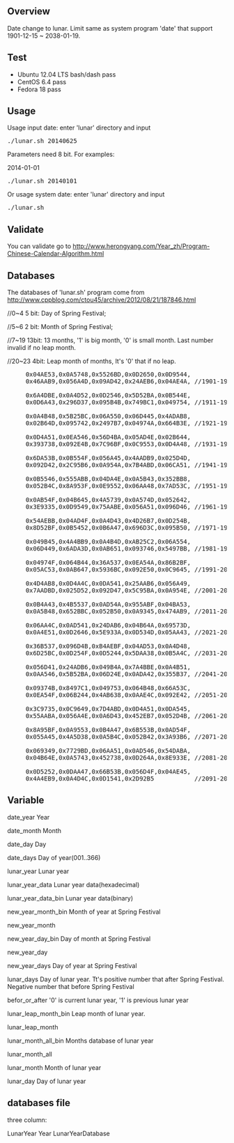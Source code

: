 ## Overview

Date change to lunar. Limit same as system program 'date' that support 1901-12-15 ~ 2038-01-19.

## Test
* Ubuntu 12.04 LTS bash/dash pass
* CentOS 6.4 pass
* Fedora 18 pass

## Usage
Usage input date: enter 'lunar' directory and input

<pre>
./lunar.sh 20140625
</pre>

Parameters need 8 bit. For examples:

2014-01-01
<pre>
./lunar.sh 20140101
</pre>

Or usage system date: enter 'lunar' directory and input

<pre>
./lunar.sh
</pre>

## Validate
You can validate go to <http://www.herongyang.com/Year_zh/Program-Chinese-Calendar-Algorithm.html>

## Databases
The databases of 'lunar.sh' program come from <http://www.cppblog.com/ctou45/archive/2012/08/21/187846.html>

//0~4 5 bit: Day of Spring Festival;

//5~6 2 bit: Month of Spring Festival;

//7~19 13bit: 13 months, '1' is big month, '0' is small month. Last number invalid if no leap month.

//20~23 4bit: Leap month of months, It's '0' that if no leap.
<pre>
     0x04AE53,0x0A5748,0x5526BD,0x0D2650,0x0D9544,
     0x46AAB9,0x056A4D,0x09AD42,0x24AEB6,0x04AE4A, //1901-1910

     0x6A4DBE,0x0A4D52,0x0D2546,0x5D52BA,0x0B544E,
     0x0D6A43,0x296D37,0x095B4B,0x749BC1,0x049754, //1911-1920

     0x0A4B48,0x5B25BC,0x06A550,0x06D445,0x4ADAB8,
     0x02B64D,0x095742,0x2497B7,0x04974A,0x664B3E, //1921-1930

     0x0D4A51,0x0EA546,0x56D4BA,0x05AD4E,0x02B644,
     0x393738,0x092E4B,0x7C96BF,0x0C9553,0x0D4A48, //1931-1940

     0x6DA53B,0x0B554F,0x056A45,0x4AADB9,0x025D4D,
     0x092D42,0x2C95B6,0x0A954A,0x7B4ABD,0x06CA51, //1941-1950

     0x0B5546,0x555ABB,0x04DA4E,0x0A5B43,0x352BB8,
     0x052B4C,0x8A953F,0x0E9552,0x06AA48,0x7AD53C, //1951-1960

     0x0AB54F,0x04B645,0x4A5739,0x0A574D,0x052642,
     0x3E9335,0x0D9549,0x75AABE,0x056A51,0x096D46, //1961-1970

     0x54AEBB,0x04AD4F,0x0A4D43,0x4D26B7,0x0D254B,
     0x8D52BF,0x0B5452,0x0B6A47,0x696D3C,0x095B50, //1971-1980

     0x049B45,0x4A4BB9,0x0A4B4D,0xAB25C2,0x06A554,
     0x06D449,0x6ADA3D,0x0AB651,0x093746,0x5497BB, //1981-1990

     0x04974F,0x064B44,0x36A537,0x0EA54A,0x86B2BF,
     0x05AC53,0x0AB647,0x5936BC,0x092E50,0x0C9645, //1991-2000

     0x4D4AB8,0x0D4A4C,0x0DA541,0x25AAB6,0x056A49,
     0x7AADBD,0x025D52,0x092D47,0x5C95BA,0x0A954E, //2001-2010

     0x0B4A43,0x4B5537,0x0AD54A,0x955ABF,0x04BA53,
     0x0A5B48,0x652BBC,0x052B50,0x0A9345,0x474AB9, //2011-2020

     0x06AA4C,0x0AD541,0x24DAB6,0x04B64A,0x69573D,
     0x0A4E51,0x0D2646,0x5E933A,0x0D534D,0x05AA43, //2021-2030

     0x36B537,0x096D4B,0xB4AEBF,0x04AD53,0x0A4D48,
     0x6D25BC,0x0D254F,0x0D5244,0x5DAA38,0x0B5A4C, //2031-2040

     0x056D41,0x24ADB6,0x049B4A,0x7A4BBE,0x0A4B51,
     0x0AA546,0x5B52BA,0x06D24E,0x0ADA42,0x355B37, //2041-2050

     0x09374B,0x8497C1,0x049753,0x064B48,0x66A53C,
     0x0EA54F,0x06B244,0x4AB638,0x0AAE4C,0x092E42, //2051-2060

     0x3C9735,0x0C9649,0x7D4ABD,0x0D4A51,0x0DA545,
     0x55AABA,0x056A4E,0x0A6D43,0x452EB7,0x052D4B, //2061-2070

     0x8A95BF,0x0A9553,0x0B4A47,0x6B553B,0x0AD54F,
     0x055A45,0x4A5D38,0x0A5B4C,0x052B42,0x3A93B6, //2071-2080

     0x069349,0x7729BD,0x06AA51,0x0AD546,0x54DABA,
     0x04B64E,0x0A5743,0x452738,0x0D264A,0x8E933E, //2081-2090

     0x0D5252,0x0DAA47,0x66B53B,0x056D4F,0x04AE45,
     0x4A4EB9,0x0A4D4C,0x0D1541,0x2D92B5           //2091-2099
</pre>

## Variable
date_year	    Year

date_month		Month

date_day		Day

date_days		Day of year(001..366)

lunar_year		Lunar year

lunar_year_data		Lunar year data(hexadecimal)

lunar_year_data_bin	Lunar year data(binary)

new_year_month_bin	Month of year at Spring Festival

new_year_month

new_year_day_bin	Day of month at Spring Festival

new_year_day

new_year_days		Day of year at Spring Festival

lunar_days		Day of lunar year. Tt's positive number that after Spring Festival. Negative number that before Spring Festival

befor_or_after		'0' is current lunar year, '1' is previous lunar year

lunar_leap_month_bin	Leap month of lunar year.

lunar_leap_month

lunar_month_all_bin	    Months database of lunar year

lunar_month_all

lunar_month		Month of lunar year

lunar_day		Day of lunar year

## databases file

three column:

LunarYear  Year LunarYearDatabase
